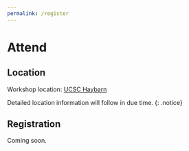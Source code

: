 ```yaml
---
permalink: /register
---
```


# Attend

## Location

Workshop location: [UCSC Haybarn](https://cowellhaybarn.ucsc.edu/)

Detailed location information will follow in due time.
{: .notice}

## Registration

Coming soon.